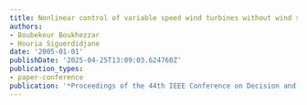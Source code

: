 ```yaml
---
title: Nonlinear control of variable speed wind turbines without wind speed measurement
authors:
- Boubekeur Boukhezzar
- Houria Siguerdidjane
date: '2005-01-01'
publishDate: '2025-04-25T13:09:03.624760Z'
publication_types:
- paper-conference
publication: '*Proceedings of the 44th IEEE Conference on Decision and Control*'
---
```

